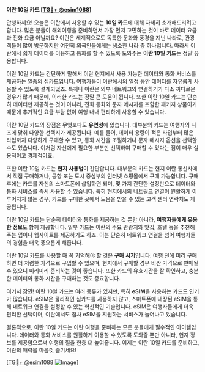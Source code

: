**이란 10일 카드 [[TG💪+ @esim1088](https://t.me/s/esim1088)]**

안녕하세요! 오늘은 이란에서 사용할 수 있는 **10일 카드**에 대해 자세히 소개해드리려고 합니다. 많은 분들이 해외여행을 준비하면서 가장 먼저 고민하는 것이 바로 데이터 요금과 전화 요금 아닐까요? 이란은 세계적으로도 독특한 문화와 풍경을 지닌 나라로, 관광객들이 많이 방문하지만 여전히 외국인들에게는 생소한 나라 중 하나입니다. 따라서 이란에서 쉽게 데이터를 이용하고 통화를 할 수 있도록 도와주는 **이란 10일 카드**는 정말 유용합니다.

이란 10일 카드는 간단하게 말해서 이란 현지에서 사용 가능한 데이터와 통화 서비스를 제공하는 일종의 심카드입니다. 여행자들이 이란에서의 일정 동안 데이터를 자유롭게 사용할 수 있도록 설계되었죠. 특히나 이란은 외부 네트워크와 연결하기가 다소 까다로운 경우가 많기 때문에, 이러한 카드는 정말 큰 도움이 됩니다. 또한 이란 10일 카드는 단순히 데이터만 제공하는 것이 아니라, 전화 통화와 문자 메시지를 포함한 패키지 상품이기 때문에 추가적인 요금 부담 없이 여행 내내 편리하게 사용할 수 있습니다.

이란 10일 카드의 장점은 무엇보다도 **유연성**에 있습니다. 대부분의 카드는 여행자의 니즈에 맞춰 다양한 선택지가 제공됩니다. 예를 들어, 데이터 용량이 적은 타입부터 많은 타입까지 다양하게 구매할 수 있고, 통화 시간을 조절하거나 문자 메시지 옵션을 선택할 수도 있습니다. 이처럼 자신에게 필요한 부분만 선택하여 구매할 수 있다는 점이 매우 실용적이고 경제적이죠.

또한 이란 10일 카드는 **현지 사용법**이 간단합니다. 대부분의 카드는 현지 이란 통신사에서 직접 구매하거나, 공항 또는 도시 중심부의 인터넷 쇼핑몰에서 구매 가능합니다. 구매 후에는 카드를 자신의 스마트폰에 삽입하면 되며, 몇 가지 간단한 설정만으로 데이터와 통화 서비스를 즉시 사용할 수 있습니다. 특히 현지에서의 네트워크 연결이 원활하게 이루어지지 않는 경우, 카드를 구매한 곳에서 도움을 받을 수 있는 고객 센터 연락처도 제공됩니다.

이란 10일 카드는 단순히 데이터와 통화를 제공하는 것 뿐만 아니라, **여행자들에게 유용한 정보**도 함께 제공합니다. 일부 카드는 이란의 주요 관광지와 맛집, 호텔 등을 추천해주는 앱이나 웹사이트를 제공하기도 하죠. 이는 단순히 네트워크 연결을 넘어 여행자들의 경험을 더욱 풍요롭게 해줍니다.

이란 10일 카드를 사용할 때 꼭 기억해야 할 것은 **구매 시기**입니다. 여행 전에 미리 구매하면 더 저렴한 가격으로 구입할 수 있으며, 현지에서 구매할 경우 비싼 가격으로 판매될 수 있으니 미리미리 준비하는 것이 좋습니다. 또한 카드의 유효기간을 잘 확인하고, 충분한 데이터와 통화 시간을 구매하는 것도 중요합니다.

여기서 잠깐! 이란 10일 카드는 여러 종류가 있지만, 특히 **eSIM**을 사용하는 카드도 인기가 많습니다. eSIM은 물리적인 심카드를 사용하지 않고, 스마트폰에 내장된 eSIM을 통해 네트워크 연결을 설정할 수 있는 혁신적인 기술입니다. eSIM은 여행자들에게 더욱 편리한 선택이며, 이란에서도 점차 eSIM을 지원하는 서비스가 늘어나고 있습니다.

결론적으로, 이란 10일 카드는 이란 여행을 준비하는 모든 분들에게 필수적인 아이템입니다. 데이터와 통화 서비스를 원활하게 이용할 수 있도록 도와줄 뿐만 아니라, 현지 정보를 제공함으로써 여행의 질을 한층 더 높여줍니다. 이제는 이란 10일 카드를 준비하고, 이란의 매력을 마음껏 즐기세요!

[[TG💪+ @esim1088](https://t.me/s/esim1088) ![Image](https://i.postimg.cc/Y0z9fWf4/image.png)]